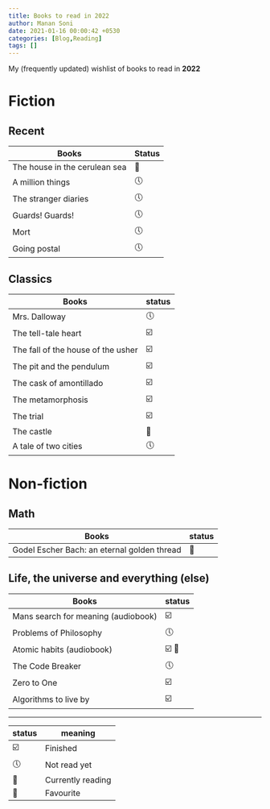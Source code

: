 ```yaml
---
title: Books to read in 2022
author: Manan Soni
date: 2021-01-16 00:00:42 +0530
categories: [Blog,Reading]
tags: []
---
```


My (frequently updated) wishlist of books to read in **2022**

# Fiction

## Recent

| Books                         | Status     |
| ----------------------------- | ---------- |
| The house in the cerulean sea | :bookmark: |
| A million things              | :clock5:   |
| The stranger diaries          | :clock5:   |
| Guards! Guards!               | :clock5:   |
| Mort                          | :clock5:   |
| Going postal                  | :clock5:   |

## Classics

| Books                              | status                  |
| ---------------------------------- | ----------------------- |
| Mrs. Dalloway                      | :clock5:                |
| The tell-tale heart                | :ballot_box_with_check: |
| The fall of the house of the usher | :ballot_box_with_check: |
| The pit and the pendulum           | :ballot_box_with_check: |
| The cask of amontillado            | :ballot_box_with_check: |
| The metamorphosis                  | :ballot_box_with_check: |
| The trial                          | :ballot_box_with_check: |
| The castle                         | :bookmark:              |
| A tale of two cities               | :clock5:                |

# Non-fiction

## Math

| Books                                       | status     |
| ------------------------------------------- | ---------- |
| Godel Escher Bach: an eternal golden thread | :bookmark: |

## Life, the universe and everything (else)

| Books                               | status                            |
| ----------------------------------- | --------------------------------- |
| Mans search for meaning (audiobook) | :ballot_box_with_check:           |
| Problems of Philosophy              | :clock5:                          |
| Atomic habits (audiobook)           | :ballot_box_with_check: :pushpin: |
| The Code Breaker                    | :clock5:                          |
| Zero to One                         | :ballot_box_with_check:           |
| Algorithms to live by               | :ballot_box_with_check:           |

***

| status                  | meaning           |
| ----------------------- | ----------------- |
| :ballot_box_with_check: | Finished          |
| :clock5:                | Not read yet      |
| :bookmark:              | Currently reading |
| :pushpin:               | Favourite         |


